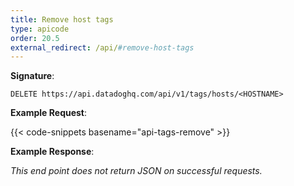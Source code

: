 ```yaml
---
title: Remove host tags
type: apicode
order: 20.5
external_redirect: /api/#remove-host-tags
---
```


**Signature**:

`DELETE https://api.datadoghq.com/api/v1/tags/hosts/<HOSTNAME>`

**Example Request**:

{{< code-snippets basename="api-tags-remove" >}}

**Example Response**:

*This end point does not return JSON on successful requests.*

